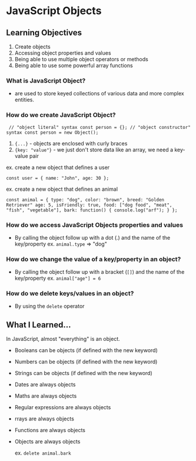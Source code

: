 # JavaScript Objects

## Learning Objectives

1. Create objects
2. Accessing object properties and values
3. Being able to use multiple object operators or methods
4. Being able to use some powerful array functions

### What is JavaScript Object?

- are used to store keyed collections of various data and more complex entities.

### How do we create JavaScript Object?

` // "object literal" syntax
  const person = {};
  // "object constructor" syntax
  const person = new Object();`

1. `{...}` - objects are enclosed with curly braces
2. `{key: "value"}` - we just don't store data like an array, we need a key-value pair

ex. create a new object that defines a user

`const user = {
  name: "John",
  age: 30
};`

ex. create a new object that defines an animal

`const animal = {
  type: "dog",
  color: "brown",
  breed: "Golden Retriever"
  age: 5,
  isFriendly: true,
  food: ["dog food", "meat", "fish", "vegetable"],
  bark: function() {
    console.log("arf");
  }
};`

### How do we access JavaScript Objects properties and values

- By calling the object follow up with a dot (.) and the name of the key/property
  ex. `animal.type` => "dog"

### How do we change the value of a key/property in an object?

- By calling the object follow up with a bracket (`[]`) and the name of the key/property
  ex. `animal["age"] = 6`

### How do we delete keys/values in an object?

- By using the `delete` operator

## What I Learned...

In JavaScript, almost "everything" is an object.

- Booleans can be objects (if defined with the new keyword)
- Numbers can be objects (if defined with the new keyword)
- Strings can be objects (if defined with the new keyword)
- Dates are always objects
- Maths are always objects
- Regular expressions are always objects
- rrays are always objects
- Functions are always objects
- Objects are always objects

  ex. `delete animal.bark`
